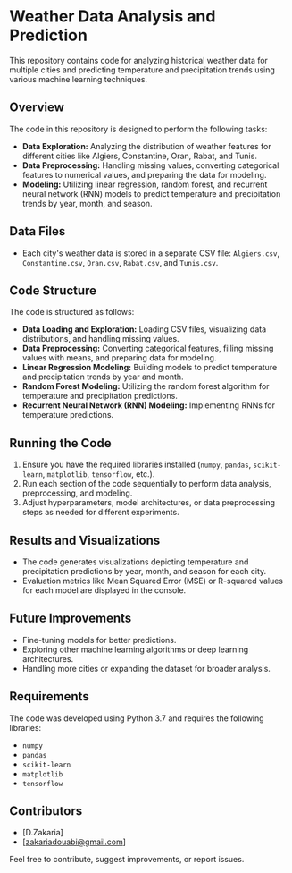# Weather Data Analysis and Prediction

This repository contains code for analyzing historical weather data for multiple cities and predicting temperature and precipitation trends using various machine learning techniques.

## Overview

The code in this repository is designed to perform the following tasks:

- **Data Exploration:** Analyzing the distribution of weather features for different cities like Algiers, Constantine, Oran, Rabat, and Tunis.
- **Data Preprocessing:** Handling missing values, converting categorical features to numerical values, and preparing the data for modeling.
- **Modeling:** Utilizing linear regression, random forest, and recurrent neural network (RNN) models to predict temperature and precipitation trends by year, month, and season.

## Data Files

- Each city's weather data is stored in a separate CSV file: `Algiers.csv`, `Constantine.csv`, `Oran.csv`, `Rabat.csv`, and `Tunis.csv`.

## Code Structure

The code is structured as follows:

- **Data Loading and Exploration:** Loading CSV files, visualizing data distributions, and handling missing values.
- **Data Preprocessing:** Converting categorical features, filling missing values with means, and preparing data for modeling.
- **Linear Regression Modeling:** Building models to predict temperature and precipitation trends by year and month.
- **Random Forest Modeling:** Utilizing the random forest algorithm for temperature and precipitation predictions.
- **Recurrent Neural Network (RNN) Modeling:** Implementing RNNs for temperature predictions.

## Running the Code

1. Ensure you have the required libraries installed (`numpy`, `pandas`, `scikit-learn`, `matplotlib`, `tensorflow`, etc.).
2. Run each section of the code sequentially to perform data analysis, preprocessing, and modeling.
3. Adjust hyperparameters, model architectures, or data preprocessing steps as needed for different experiments.

## Results and Visualizations

- The code generates visualizations depicting temperature and precipitation predictions by year, month, and season for each city.
- Evaluation metrics like Mean Squared Error (MSE) or R-squared values for each model are displayed in the console.

## Future Improvements

- Fine-tuning models for better predictions.
- Exploring other machine learning algorithms or deep learning architectures.
- Handling more cities or expanding the dataset for broader analysis.

## Requirements

The code was developed using Python 3.7 and requires the following libraries:

- `numpy`
- `pandas`
- `scikit-learn`
- `matplotlib`
- `tensorflow`

## Contributors

- [D.Zakaria]
- [zakariadouabi@gmail.com]

Feel free to contribute, suggest improvements, or report issues.

